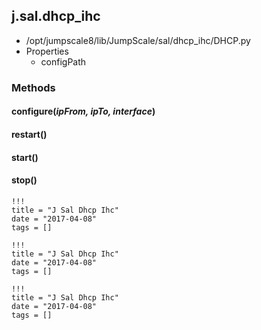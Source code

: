 <!-- toc -->
## j.sal.dhcp_ihc

- /opt/jumpscale8/lib/JumpScale/sal/dhcp_ihc/DHCP.py
- Properties
    - configPath

### Methods

#### configure(*ipFrom, ipTo, interface*) 

#### restart() 

#### start() 

#### stop() 


```
!!!
title = "J Sal Dhcp Ihc"
date = "2017-04-08"
tags = []
```

```
!!!
title = "J Sal Dhcp Ihc"
date = "2017-04-08"
tags = []
```

```
!!!
title = "J Sal Dhcp Ihc"
date = "2017-04-08"
tags = []
```
